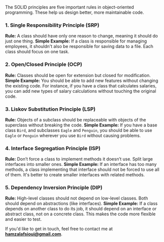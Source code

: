 The SOLID principles are five important rules in object-oriented programming. These help us design better, more maintainable code.

### 1. **Single Responsibility Principle (SRP)**
**Rule:** A class should have only one reason to change, meaning it should do just one thing.
**Simple Example:** If a class is responsible for managing employees, it shouldn't also be responsible for saving data to a file. Each class should focus on one task.

### 2. **Open/Closed Principle (OCP)**
**Rule:** Classes should be open for extension but closed for modification.
**Simple Example:** You should be able to add new features without changing the existing code. For instance, if you have a class that calculates salaries, you can add new types of salary calculations without touching the original code.

### 3. **Liskov Substitution Principle (LSP)**
**Rule:** Objects of a subclass should be replaceable with objects of the superclass without breaking the code.
**Simple Example:** If you have a base class `Bird`, and subclasses `Eagle` and `Penguin`, you should be able to use `Eagle` or `Penguin` wherever you use `Bird` without causing problems.

### 4. **Interface Segregation Principle (ISP)**
**Rule:** Don’t force a class to implement methods it doesn’t use. Split large interfaces into smaller ones.
**Simple Example:** If an interface has too many methods, a class implementing that interface should not be forced to use all of them. It's better to create smaller interfaces with related methods.

### 5. **Dependency Inversion Principle (DIP)**
**Rule:** High-level classes should not depend on low-level classes. Both should depend on abstractions (like interfaces).
**Simple Example:** If a class depends on another class to do its job, it should depend on an interface or abstract class, not on a concrete class. This makes the code more flexible and easier to test.

If you'd like to get in touch, feel free to contact me at **hamzalafsioui@gmail.com**.
